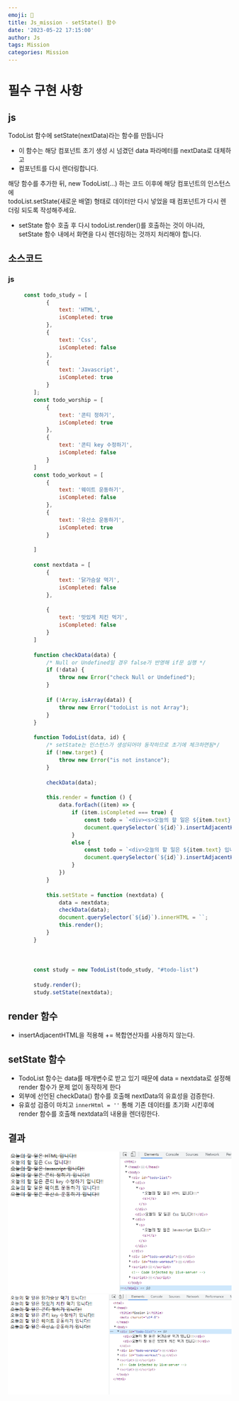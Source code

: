 ```yaml
---
emoji: 📝
title: Js_mission - setState() 함수    
date: '2023-05-22 17:15:00'
author: Js 
tags: Mission
categories: Mission  
---
```


# 필수 구현 사항 

## js
TodoList 함수에 setState(nextData)라는 함수를 만듭니다
+ 이 함수는 해당 컴포넌트 초기 생성 시 넘겼던 data 파라메터를 nextData로 대체하고 
+ 컴포넌트를 다시 렌더링합니다.
  
해당 함수를 추가한 뒤, new TodoList(...) 하는 코드 이후에 해당 컴포넌트의 인스턴스에    
todoList.setState(새로운 배열) 형태로 데이터만 다시 넣었을 때 컴포넌트가 다시 렌더링 되도록 작성해주세요.

+ setState 함수 호출 후 다시 todoList.render()를 호출하는 것이 아니라,    
  setState 함수 내에서 화면을 다시 렌더링하는 것까지 처리해야 합니다.
 
## 소스코드 


### js 
```js 
     const todo_study = [
            {
                text: 'HTML',
                isCompleted: true
            },
            {
                text: 'Css',
                isCompleted: false
            },
            {
                text: 'Javascript',
                isCompleted: true
            }
        ];
        const todo_worship = [
            {
                text: '콘티 정하기',
                isCompleted: true
            },
            {
                text: '콘티 key 수정하기',
                isCompleted: false
            }
        ]
        const todo_workout = [
            {
                text: '웨이트 운동하기',
                isCompleted: false
            },
            {
                text: '유산소 운동하기',
                isCompleted: true
            }

        ]

        const nextdata = [
            {
                text: '닭가슴살 먹기',
                isCompleted: false
            },

            {
                text: '맛있게 치킨 먹기',
                isCompleted: false
            }
        ]

        function checkData(data) {
            /* Null or Undefined일 경우 false가 반영해 if문 실행 */
            if (!data) {
                throw new Error("check Null or Undefined");
            }

            if (!Array.isArray(data)) {
                throw new Error("todoList is not Array");
            }
        }

        function TodoList(data, id) {
            /* setState는 인스턴스가 생성되어야 동작하므로 초기에 체크하면됨*/
            if (!new.target) {
                throw new Error("is not instance");
            }

            checkData(data);

            this.render = function () {
                data.forEach((item) => {
                    if (item.isCompleted === true) {
                        const todo = `<div><s>오늘의 할 일은 ${item.text} 입니다!!<s></div>`;
                        document.querySelector(`${id}`).insertAdjacentHTML("beforeend", todo)
                    }
                    else {
                        const todo = `<div>오늘의 할 일은 ${item.text} 입니다!!</div>`;
                        document.querySelector(`${id}`).insertAdjacentHTML("beforeend", todo)
                    }
                })
            }

            this.setState = function (nextdata) {
                data = nextdata;
                checkData(data);
                document.querySelector(`${id}`).innerHTML = ``;
                this.render();
            }
        }



        const study = new TodoList(todo_study, "#todo-list")

        study.render();
        study.setState(nextdata);
``` 

## render 함수
+ insertAdjacentHTML을 적용해 += 복합연산자를 사용하지 않는다. 
    
## setState 함수   
+ TodoList 함수는 data를 매개변수로 받고 있기 때문에 data = nextdata로 설정해    
  render 함수가 문제 없이 동작하게 한다 
+ 외부에 선언된 checkData() 함수를 호출해 nextData의 유효성을 검증한다. 
+ 유효성 검증이 마치고 `innerHtml = ''` 통해 기존 데이터를 초기화 시킨후에    
  render 함수를 호출해 nextdata의 내용을 렌더링한다. 

## 결과 
![결과5-1](mission_result\result_5.1.png) 
![결과5-2](mission_result\result_5.2.png) 
```toc
``` 